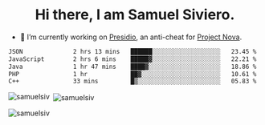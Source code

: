<h1 align="center">Hi there, I am Samuel Siviero.</h1>

- 🔭 I’m currently working on [Presidio](https://presidio.ac), an anti-cheat for [Project Nova](https://discord.gg/novafn).

<!--START_SECTION:waka-->

```txt
JSON              2 hrs 13 mins   ██████░░░░░░░░░░░░░░░░░░░   23.45 %
JavaScript        2 hrs 6 mins    █████▓░░░░░░░░░░░░░░░░░░░   22.21 %
Java              1 hr 47 mins    ████▓░░░░░░░░░░░░░░░░░░░░   18.86 %
PHP               1 hr            ██▓░░░░░░░░░░░░░░░░░░░░░░   10.61 %
C++               33 mins         █▒░░░░░░░░░░░░░░░░░░░░░░░   05.83 %
```

<!--END_SECTION:waka-->

<p><img align="left" src="https://github-readme-stats.vercel.app/api/top-langs?username=samuelsiv&show_icons=true&locale=en&layout=compact&theme=radical" alt="samuelsiv" /></p>

<p>&nbsp;<img align="center" src="https://github-readme-stats.vercel.app/api?username=samuelsiv&show_icons=true&locale=en&theme=radical" alt="samuelsiv" /></p>
<p align="left"> <img src="https://komarev.com/ghpvc/?username=samuelsiv&label=Profile%20views&color=0e75b6&style=flat" alt="samuelsiv" /> </p>
